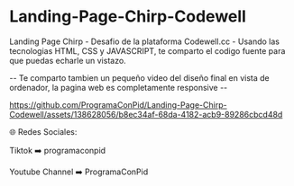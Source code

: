 # Landing-Page-Chirp-Codewell
Landing Page Chirp - Desafio de la plataforma Codewell.cc - Usando las tecnologias HTML, CSS y JAVASCRIPT, te comparto el codigo fuente para que puedas echarle un vistazo.

-- Te comparto tambien un pequeño video del diseño final en vista de ordenador, la pagina web es completamente responsive --

https://github.com/ProgramaConPid/Landing-Page-Chirp-Codewell/assets/138628056/b8ec34af-68da-4182-acb9-89286cbcd48d

🌐 Redes Sociales:

Tiktok ➡️ programaconpid

Youtube Channel ➡️ ProgramaConPid
